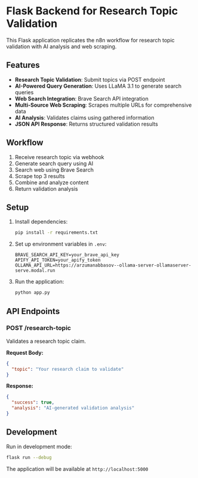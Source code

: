 # Flask Backend for Research Topic Validation

This Flask application replicates the n8n workflow for research topic validation with AI analysis and web scraping.

## Features

- **Research Topic Validation**: Submit topics via POST endpoint
- **AI-Powered Query Generation**: Uses LLaMA 3.1 to generate search queries
- **Web Search Integration**: Brave Search API integration
- **Multi-Source Web Scraping**: Scrapes multiple URLs for comprehensive data
- **AI Analysis**: Validates claims using gathered information
- **JSON API Response**: Returns structured validation results

## Workflow

1. Receive research topic via webhook
2. Generate search query using AI
3. Search web using Brave Search
4. Scrape top 3 results
5. Combine and analyze content
6. Return validation analysis

## Setup

1. Install dependencies:
   ```bash
   pip install -r requirements.txt
   ```

2. Set up environment variables in `.env`:
   ```
   BRAVE_SEARCH_API_KEY=your_brave_api_key
   APIFY_API_TOKEN=your_apify_token
   OLLAMA_API_URL=https://arzumanabbasov--ollama-server-ollamaserver-serve.modal.run
   ```

3. Run the application:
   ```bash
   python app.py
   ```

## API Endpoints

### POST /research-topic
Validates a research topic claim.

**Request Body:**
```json
{
  "topic": "Your research claim to validate"
}
```

**Response:**
```json
{
  "success": true,
  "analysis": "AI-generated validation analysis"
}
```

## Development

Run in development mode:
```bash
flask run --debug
```

The application will be available at `http://localhost:5000`
